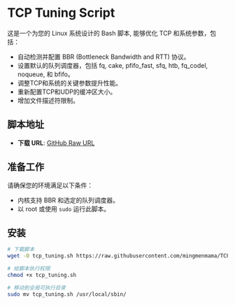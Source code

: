 # TCP Tuning Script
  
这是一个为您的 Linux 系统设计的 Bash 脚本, 能够优化 TCP 和系统参数，包括：

- 自动检测并配置 BBR (Bottleneck Bandwidth and RTT) 协议。
- 设置默认的队列调度器，包括 fq, cake, pfifo_fast, sfq, htb, fq_codel, noqueue, 和 bfifo。
- 调整TCP和系统的关键参数提升性能。
- 重新配置TCP和UDP的缓冲区大小。
- 增加文件描述符限制。
  
## 脚本地址

- **下载 URL**: [GitHub Raw URL](https://raw.githubusercontent.com/mingmenmama/TCP-Tuning/refs/heads/main/tcp_tuning.sh)

## 准备工作

请确保您的环境满足以下条件：

- 内核支持 BBR 和选定的队列调度器。
- 以 root 或使用 `sudo` 运行此脚本。

## 安装

```bash
# 下载脚本
wget -O tcp_tuning.sh https://raw.githubusercontent.com/mingmenmama/TCP-Tuning/refs/heads/main/tcp_tuning.sh

# 给脚本执行权限
chmod +x tcp_tuning.sh

# 移动到全局可执行目录
sudo mv tcp_tuning.sh /usr/local/sbin/
